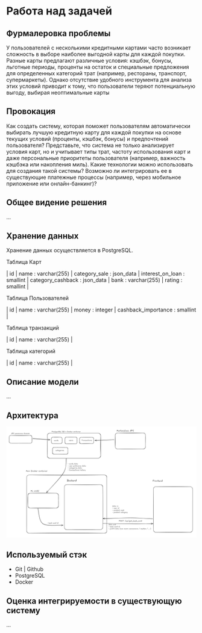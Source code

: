 # Работа над задачей


## Фурмалеровка проблемы
У пользователей с несколькими кредитными картами часто возникает сложность в выборе наиболее выгодной карты для каждой покупки. Разные карты предлагают различные условия: кэшбэк, бонусы, льготные периоды, проценты на остаток и специальные предложения для определенных категорий трат (например, рестораны, транспорт, супермаркеты). Однако отсутствие удобного инструмента для анализа этих условий приводит к тому, что пользователи теряют потенциальную выгоду, выбирая неоптимальные карты



## Провокация
Как создать систему, которая поможет пользователям автоматически выбирать лучшую кредитную карту для каждой покупки на основе текущих условий (проценты, кэшбэк, бонусы) и предпочтений пользователя? Представьте, что система не только анализирует условия карт, но и учитывает типы трат, частоту использования карт и даже персональные приоритеты пользователя (например, важность кэшбэка или накопления миль). Какие технологии можно использовать для создания такой системы? Возможно ли интегрировать ее в существующие платежные процессы (например, через мобильное приложение или онлайн-банкинг)?

## Общее видение решения

...


## Хранение данных

Хранение данных осуществляется в PostgreSQL.

Таблица Карт

| id | name : varchar(255) | category_sale : json_data | interest_on_loan : smallint | category_cashback : json_data | bank : varchar(255) | rating : smallint |

Таблица Пользователей

| id | name : varchar(255) | money : integer | cashback_importance : smallint |

Таблица транзакций

| id | name : varchar(255) |

Таблица категорий

| id | name : varchar(255) |


## Описание модели

...


## Архитектура

![alt text](image.png)


## Используемый стэк

- Git | Github
- PostgreSQL
- Docker



## Оценка интегрируемости в существующую систему

...


